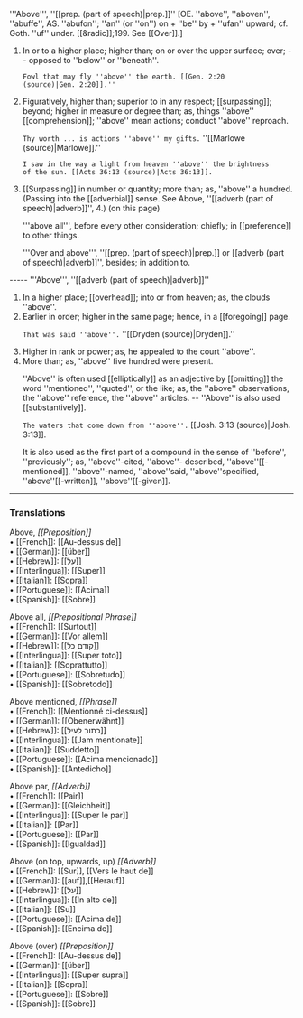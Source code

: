 '''Above''', ''[[prep. (part of speech)|prep.]]'' [OE. ''above'', ''aboven'', ''abuffe'', AS. ''abufon''; ''an'' (or ''on'') on + ''be'' by + ''ufan'' upward; cf. Goth. ''uf'' under. [[&radic]];199. See [[Over]].]

<ol>
<li>In or to a higher place; higher than; on or over the upper surface; over; -- opposed to ''below'' or ''beneath''.

<code>Fowl that may fly ''above'' the earth. [[Gen. 2:20 (source)|Gen. 2:20]].''</code>

<li> Figuratively, higher than; superior to in any respect; [[surpassing]]; beyond; higher in measure or degree than; as, things ''above'' [[comprehension]]; ''above'' mean actions; conduct ''above'' reproach.

<code>Thy worth ... is actions ''above'' my gifts.</code> ''[[Marlowe (source)|Marlowe]].''

<code>I saw in the way a light from heaven ''above'' the brightness of the sun. [[Acts 36:13 (source)|Acts 36:13]].</code>

<li> [[Surpassing]] in number or quantity; more than; as, ''above'' a hundred. (Passing into the [[adverbial]] sense. See Above, ''[[adverb (part of speech)|adverb]]'', 4.) (on this page)

'''above all''', before every other consideration; chiefly; in [[preference]] to other things.

'''Over and above''', ''[[prep. (part of speech)|prep.]] or [[adverb (part of speech)|adverb]]'', besides; in addition to.
</ol>
-----
'''Above''', ''[[adverb (part of speech)|adverb]]''

<ol>
<li>In a higher place; [[overhead]]; into or from heaven; as, the clouds ''above''.

<li> Earlier in order; higher in the same page; hence, in a [[foregoing]] page.

<code>That was said ''above''.</code> ''[[Dryden (source)|Dryden]].''

<li> Higher in rank or power; as, he appealed to the court ''above''.

<li> More than; as, ''above'' five hundred were present.

''Above'' is often used [[elliptically]] as an adjective by [[omitting]] the word ''mentioned'', ''quoted'', or the like; as, the ''above'' observations, the ''above'' reference, the ''above'' articles. -- ''Above'' is also used [[substantively]].

<code>The waters that come down from ''above''.</code> [[Josh. 3:13 (source)|Josh. 3:13]].

It is also used as the first part of a compound in the sense of ''before'', ''previously''; as, ''above''-cited, ''above''- described, ''above''[[-mentioned]], ''above''-named, ''above''said, ''above''specified, ''above''[[-written]], ''above''[[-given]].
</ol>

<HR> <P> <H3>Translations</H3>

Above, <i>[[Preposition]]</i>
<BR>• [[French]]: [[Au-dessus de]]
<BR>• [[German]]: [[über]]
<BR>• [[Hebrew]]: [[על]]
<BR>• [[Interlingua]]: [[Super]]
<BR>• [[Italian]]: [[Sopra]]
<BR>• [[Portuguese]]: [[Acima]]
<BR>• [[Spanish]]: [[Sobre]]
<BR> 

Above all, <i>[[Prepositional Phrase]]</i> 
<BR>• [[French]]: [[Surtout]]
<BR>• [[German]]: [[Vor allem]]
<BR>• [[Hebrew]]: [[קודם כל]]
<BR>• [[Interlingua]]: [[Super toto]]
<BR>• [[Italian]]: [[Soprattutto]]
<BR>• [[Portuguese]]: [[Sobretudo]]
<BR>• [[Spanish]]: [[Sobretodo]]
<BR> 

Above mentioned, <i>[[Phrase]]</i> 
<BR>• [[French]]: [[Mentionné ci-dessus]]
<BR>• [[German]]: [[Obenerwähnt]]
<BR>• [[Hebrew]]: [[כתוב לעיל]]
<BR>• [[Interlingua]]: [[Jam mentionate]]
<BR>• [[Italian]]: [[Suddetto]]
<BR>• [[Portuguese]]: [[Acima mencionado]]
<BR>• [[Spanish]]: [[Antedicho]]
<BR> 

Above par, <i>[[Adverb]]</i> 
<BR>• [[French]]: [[Pair]]
<BR>• [[German]]: [[Gleichheit]]
<BR>• [[Interlingua]]: [[Super le par]]
<BR>• [[Italian]]: [[Par]]
<BR>• [[Portuguese]]: [[Par]]
<BR>• [[Spanish]]: [[Igualdad]]<BR> 

Above (on top, upwards, up) <i>[[Adverb]]</i> 
<BR>• [[French]]: [[Sur]], [[Vers le haut de]]
<BR>• [[German]]: [[auf]],[[Herauf]]
<BR>• [[Hebrew]]: [[על]]
<BR>• [[Interlingua]]: [[In alto de]]
<BR>• [[Italian]]: [[Su]]
<BR>• [[Portuguese]]: [[Acima de]]
<BR>• [[Spanish]]: [[Encima de]]
<BR> 

Above (over) <i>[[Preposition]]</i> 
<BR>• [[French]]: [[Au-dessus de]]
<BR>• [[German]]: [[über]]
<BR>• [[Interlingua]]: [[Super supra]]
<BR>• [[Italian]]: [[Sopra]]
<BR>• [[Portuguese]]: [[Sobre]]
<BR>• [[Spanish]]: [[Sobre]]
<BR>